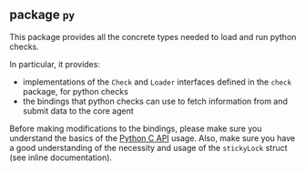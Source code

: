 ## package `py`

This package provides all the concrete types needed to load and run python checks.

In particular, it provides:

* implementations of the `Check` and `Loader` interfaces defined in the `check` package, for
python checks
* the bindings that python checks can use to fetch information from and submit data to the core agent

Before making modifications to the bindings, please make sure you understand the basics of the [Python
C API](https://docs.python.org/2/c-api/intro.html) usage. Also, make sure you have a good understanding
of the necessity and usage of the `stickyLock` struct (see inline documentation).
